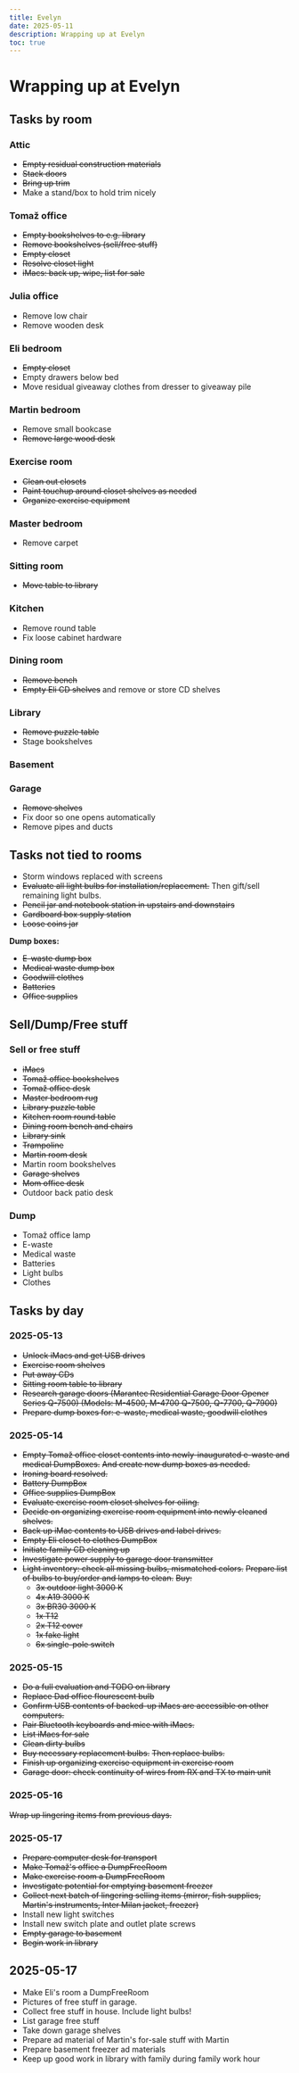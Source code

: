 ```yaml
---
title: Evelyn
date: 2025-05-11
description: Wrapping up at Evelyn
toc: true
---
```


# Wrapping up at Evelyn

## Tasks by room

### Attic

- ~~Empty residual construction materials~~
- ~~Stack doors~~
- ~~Bring up trim~~
- Make a stand/box to hold trim nicely

### Tomaž office

- ~~Empty bookshelves to e.g. library~~
- ~~Remove bookshelves (sell/free stuff)~~
- ~~Empty closet~~
- ~~Resolve closet light~~
- ~~iMacs: back up, wipe, list for sale~~

### Julia office

- Remove low chair
- Remove wooden desk

### Eli bedroom

- ~~Empty closet~~
- Empty drawers below bed
- Move residual giveaway clothes from dresser to giveaway pile

### Martin bedroom

- Remove small bookcase
- ~~Remove large wood desk~~

### Exercise room

- ~~Clean out closets~~
- ~~Paint touchup around closet shelves as needed~~
- ~~Organize exercise equipment~~

### Master bedroom

- Remove carpet

### Sitting room

- ~~Move table to library~~

### Kitchen

- Remove round table
- Fix loose cabinet hardware

### Dining room

- ~~Remove bench~~
- ~~Empty Eli CD shelves~~ and remove or store CD shelves

### Library

- ~~Remove puzzle table~~
- Stage bookshelves

### Basement

### Garage

- ~~Remove shelves~~
- Fix door so one opens automatically
- Remove pipes and ducts

## Tasks not tied to rooms

- Storm windows replaced with screens
- ~~Evaluate all light bulbs for installation/replacement.~~
  Then gift/sell remaining light bulbs.
- ~~Pencil jar and notebook station in upstairs and downstairs~~
- ~~Cardboard box supply station~~
- ~~Loose coins jar~~

**Dump boxes:**

- ~~E-waste dump box~~
- ~~Medical waste dump box~~
- ~~Goodwill clothes~~
- ~~Batteries~~
- ~~Office supplies~~

## Sell/Dump/Free stuff

### Sell or free stuff

- ~~iMacs~~
- ~~Tomaž office bookshelves~~
- ~~Tomaž office desk~~
- ~~Master bedroom rug~~
- ~~Library puzzle table~~
- ~~Kitchen room round table~~
- ~~Dining room bench and chairs~~
- ~~Library sink~~
- ~~Trampoline~~
- ~~Martin room desk~~
- Martin room bookshelves
- ~~Garage shelves~~
- ~~Mom office desk~~
- Outdoor back patio desk

### Dump

- Tomaž office lamp
- E-waste
- Medical waste
- Batteries
- Light bulbs
- Clothes

## Tasks by day

### 2025-05-13

- ~~Unlock iMacs and get USB drives~~
- ~~Exercise room shelves~~
- ~~Put away CDs~~
- ~~Sitting room table to library~~
- ~~Research garage doors (Marantec Residential Garage Door Opener Series Q-7500) (Models: M-4500, M-4700 Q-7500, Q-7700, Q-7900)~~
- ~~Prepare dump boxes for: e-waste, medical waste, goodwill clothes~~

### 2025-05-14

- ~~Empty Tomaž office closet contents into newly-inaugurated e-waste and medical DumpBoxes.~~
  ~~And create new dump boxes as needed.~~
- ~~Ironing board resolved.~~
- ~~Battery DumpBox~~
- ~~Office supplies DumpBox~~
- ~~Evaluate exercise room closet shelves for oiling.~~
- ~~Decide on organizing exercise room equipment into newly cleaned shelves.~~
- ~~Back up iMac contents to USB drives and label drives.~~
- ~~Empty Eli closet to clothes DumpBox~~
- ~~Initiate family CD cleaning up~~
- ~~Investigate power supply to garage door transmitter~~
- ~~Light inventory: check all missing bulbs, mismatched colors.~~
  ~~Prepare list of bulbs to buy/order and lamps to clean.~~
  ~~Buy:~~
  - ~~3x outdoor light 3000 K~~
  - ~~4x A19 3000 K~~
  - ~~3x BR30 3000 K~~
  - ~~1x T12~~
  - ~~2x T12 cover~~
  - ~~1x fake light~~
  - ~~6x single-pole switch~~


### 2025-05-15

- ~~Do a full evaluation and TODO on library~~
- ~~Replace Dad office flourescent bulb~~
- ~~Confirm USB contents of backed-up iMacs are accessible on other computers.~~
- ~~Pair Bluetooth keyboards and mice with iMacs.~~
- ~~List iMacs for sale~~
- ~~Clean dirty bulbs~~
- ~~Buy necessary replacement bulbs.~~
  ~~Then replace bulbs.~~
- ~~Finish up organizing exercise equipment in exercise room~~
- ~~Garage door: check continuity of wires from RX and TX to main unit~~

### 2025-05-16

~~Wrap up lingering items from previous days.~~

### 2025-05-17

- ~~Prepare computer desk for transport~~
- ~~Make Tomaž's office a DumpFreeRoom~~
- ~~Make exercise room a DumpFreeRoom~~
- ~~Investigate potential for emptying basement freezer~~
- ~~Collect next batch of lingering selling items (mirror, fish supplies, Martin's instruments, Inter Milan jacket, freezer)~~
- Install new light switches
- Install new switch plate and outlet plate screws
- ~~Empty garage to basement~~
- ~~Begin work in library~~

## 2025-05-17

- Make Eli's room a DumpFreeRoom
- Pictures of free stuff in garage.
- Collect free stuff in house. Include light bulbs!
- List garage free stuff
- Take down garage shelves
- Prepare ad material of Martin's for-sale stuff with Martin
- Prepare basement freezer ad materials
- Keep up good work in library with family during family work hour
